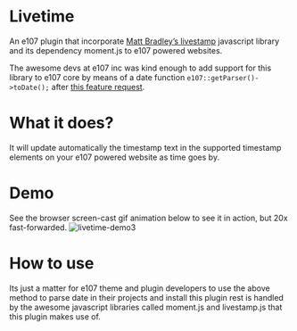 # Livetime
An e107 plugin that incorporate [Matt Bradley’s livestamp](https://github.com/mattbradley/livestampjs) javascript library and its dependency moment.js to e107 powered websites. 

The awesome devs at e107 inc was kind enough to add support for this library to e107 core by means of a date function `e107::getParser()->toDate();` after [this feature request](https://github.com/e107inc/e107/issues/372).

# What it does?
It will update automatically the timestamp text in the supported timestamp elements on your e107 powered website as time goes by.

# Demo
See the browser screen-cast gif animation below to see it in action, but 20x fast-forwarded.
![livetime-demo3](https://user-images.githubusercontent.com/315195/29000187-47802a26-7a75-11e7-8209-570eea38d5d1.gif)

# How to use
Its just a matter for e107 theme and plugin developers to use the above method to parse date in their projects and install this plugin rest is handled by the awesome javascript libraries called moment.js and livestamp.js that this plugin makes use of.
